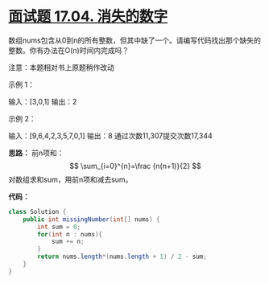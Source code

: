 # [面试题 17.04. 消失的数字](https://leetcode-cn.com/problems/missing-number-lcci/)
数组nums包含从0到n的所有整数，但其中缺了一个。请编写代码找出那个缺失的整数。你有办法在O(n)时间内完成吗？

注意：本题相对书上原题稍作改动

示例 1：

输入：[3,0,1]
输出：2
 

示例 2：

输入：[9,6,4,2,3,5,7,0,1]
输出：8
通过次数11,307提交次数17,344


**思路：**
前n项和：
$$
\sum_{i=0}^{n}=\frac {n(n+1)}{2}
$$
对数组求和sum，用前n项和减去sum。


**代码：**
```java
class Solution {
    public int missingNumber(int[] nums) {
        int sum = 0;
        for(int n : nums){
            sum += n;
        }
        return nums.length*(nums.length + 1) / 2 - sum;
    }
}
```